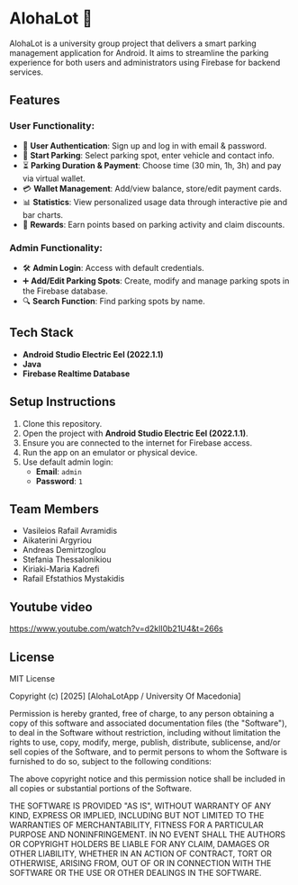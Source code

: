 # AlohaLot 🚗

AlohaLot is a university group project that delivers a smart parking management application for Android. It aims to streamline the parking experience for both users and administrators using Firebase for backend services.

## Features

### User Functionality:
- 🔐 **User Authentication**: Sign up and log in with email & password.
- 📍 **Start Parking**: Select parking spot, enter vehicle and contact info.
- ⏳ **Parking Duration & Payment**: Choose time (30 min, 1h, 3h) and pay via virtual wallet.
- 💳 **Wallet Management**: Add/view balance, store/edit payment cards.
- 📊 **Statistics**: View personalized usage data through interactive pie and bar charts.
- 🎁 **Rewards**: Earn points based on parking activity and claim discounts.

### Admin Functionality:
- 🛠️ **Admin Login**: Access with default credentials.
- ➕ **Add/Edit Parking Spots**: Create, modify and manage parking spots in the Firebase database.
- 🔍 **Search Function**: Find parking spots by name.

## Tech Stack
- **Android Studio Electric Eel (2022.1.1)**
- **Java**
- **Firebase Realtime Database**

## Setup Instructions

1. Clone this repository.
2. Open the project with **Android Studio Electric Eel (2022.1.1)**.
3. Ensure you are connected to the internet for Firebase access.
4. Run the app on an emulator or physical device.
5. Use default admin login:
   - **Email**: `admin`
   - **Password**: `1`

## Team Members
- Vasileios Rafail Avramidis
- Aikaterini Argyriou
- Andreas Demirtzoglou
- Stefania Thessalonikiou 
- Kiriaki-Maria Kadrefi 
- Rafail Efstathios Mystakidis

## Youtube video 

https://www.youtube.com/watch?v=d2klI0b21U4&t=266s

## License

MIT License

Copyright (c) [2025] [AlohaLotApp / University Of Macedonia]

Permission is hereby granted, free of charge, to any person obtaining a copy
of this software and associated documentation files (the "Software"), to deal
in the Software without restriction, including without limitation the rights
to use, copy, modify, merge, publish, distribute, sublicense, and/or sell
copies of the Software, and to permit persons to whom the Software is
furnished to do so, subject to the following conditions:

The above copyright notice and this permission notice shall be included in all
copies or substantial portions of the Software.

THE SOFTWARE IS PROVIDED "AS IS", WITHOUT WARRANTY OF ANY KIND, EXPRESS OR
IMPLIED, INCLUDING BUT NOT LIMITED TO THE WARRANTIES OF MERCHANTABILITY,
FITNESS FOR A PARTICULAR PURPOSE AND NONINFRINGEMENT. IN NO EVENT SHALL THE
AUTHORS OR COPYRIGHT HOLDERS BE LIABLE FOR ANY CLAIM, DAMAGES OR OTHER
LIABILITY, WHETHER IN AN ACTION OF CONTRACT, TORT OR OTHERWISE, ARISING FROM,
OUT OF OR IN CONNECTION WITH THE SOFTWARE OR THE USE OR OTHER DEALINGS IN THE
SOFTWARE.
